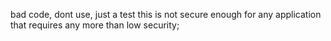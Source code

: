 bad code, dont use, just a test
this is not secure enough for any application
that requires any more than low security;
